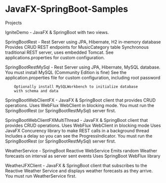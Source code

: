 # JavaFX-SpringBoot-Samples

Projects

IgniteDemo - JavaFX & SpringBoot with two views.

SpringBootRest - Rest Server using JPA, Hibernate, H2 in-memory database
		Provides CRUD REST endpoints for MusicCategory table
		Synchronous traditional REST server, uses embedded Tomcat.
		See applications.properties for custom configuration.

SpringBootRestMySql - Rest Server using JPA, Hibernate, MySQL database. You must
		install MySQL (Community Edition is fine)
		See the application.properties file for custom configuration, 
		including root password

		Optionally install MySQLWorkbench to initialize database 
		with schema and data

SpringBootWebClientFX - JavaFX & SpringBoot client that provides CRUD operations.
		Uses WebFlux WebClient in blocking mode. 
		You must run the SpringBootRest (or SpringBootRestMySql) server first.

SpringBootWebClientFXMultiThread - JavaFX & SpringBoot client that provides CRUD
		operations.
		Uses WebFlux WebClient in blocking mode
		Uses JavaFX Concurency library to make REST calls in a
		background thread
		Includes a delay so you can see the ProgressIndicator.
		You must run the SpringBootRest (or SpringBootRestMySql) server first.

WeatherService - SpringBoot Reactive WebService
		Emits random Weather forecasts on interval as server sent events
		Uses SpringBoot WebFlux library

WeatherJFXClient - JavaFX & SpringBoot client that subscribes to the Reactive 
		Weather Service and displays weather forecasts as they arrive.
		You must run WeatherService first.

